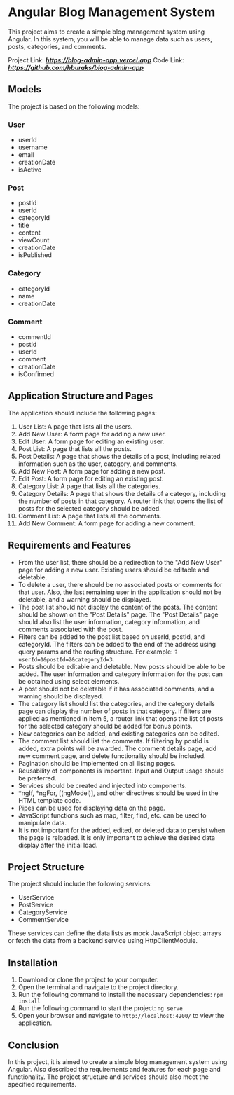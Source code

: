 
# Angular Blog Management System

This project aims to create a simple blog management system using Angular. In this system, you will be able to manage data such as users, posts, categories, and comments.

Project Link: ***https://blog-admin-app.vercel.app***
Code Link: ***https://github.com/hburaks/blog-admin-app***

## Models

The project is based on the following models:

### User
- userId
- username
- email
- creationDate
- isActive

### Post
- postId
- userId
- categoryId
- title
- content
- viewCount
- creationDate
- isPublished

### Category
- categoryId
- name
- creationDate

### Comment
- commentId
- postId
- userId
- comment
- creationDate
- isConfirmed

## Application Structure and Pages

The application should include the following pages:

1. User List: A page that lists all the users.
2. Add New User: A form page for adding a new user.
3. Edit User: A form page for editing an existing user.
4. Post List: A page that lists all the posts.
5. Post Details: A page that shows the details of a post, including related information such as the user, category, and comments.
6. Add New Post: A form page for adding a new post.
7. Edit Post: A form page for editing an existing post.
8. Category List: A page that lists all the categories.
9. Category Details: A page that shows the details of a category, including the number of posts in that category. A router link that opens the list of posts for the selected category should be added.
10. Comment List: A page that lists all the comments.
11. Add New Comment: A form page for adding a new comment.

## Requirements and Features

- From the user list, there should be a redirection to the "Add New User" page for adding a new user. Existing users should be editable and deletable.
- To delete a user, there should be no associated posts or comments for that user. Also, the last remaining user in the application should not be deletable, and a warning should be displayed.
- The post list should not display the content of the posts. The content should be shown on the "Post Details" page. The "Post Details" page should also list the user information, category information, and comments associated with the post.
- Filters can be added to the post list based on userId, postId, and categoryId. The filters can be added to the end of the address using query params and the routing structure. For example: `?userId=1&postId=2&categoryId=3`.
- Posts should be editable and deletable. New posts should be able to be added. The user information and category information for the post can be obtained using select elements.
- A post should not be deletable if it has associated comments, and a warning should be displayed.
- The category list should list the categories, and the category details page can display the number of posts in that category. If filters are applied as mentioned in item 5, a router link that opens the list of posts for the selected category should be added for bonus points.
- New categories can be added, and existing categories can be edited.
- The comment list should list the comments. If filtering by postId is added, extra points will be awarded. The comment details page, add new comment page, and delete functionality should be included.
- Pagination should be implemented on all listing pages.
- Reusability of components is important. Input and Output usage should be preferred.
- Services should be created and injected into components.
- *ngIf, *ngFor, [(ngModel)], and other directives should be used in the HTML template code.
- Pipes can be used for displaying data on the page.
- JavaScript functions such as map, filter, find, etc. can be used to manipulate data.
- It is not important for the added, edited, or deleted data to persist when the page is reloaded. It is only important to achieve the desired data display after the initial load.

## Project Structure

The project should include the following services:

- UserService
- PostService
- CategoryService
- CommentService

These services can define the data lists as mock JavaScript object arrays or fetch the data from a backend service using HttpClientModule.

## Installation

1. Download or clone the project to your computer.
2. Open the terminal and navigate to the project directory.
3. Run the following command to install the necessary dependencies:
``` npm install ```
4. Run the following command to start the project:
``` ng serve ```
5. Open your browser and navigate to `http://localhost:4200/` to view the application.

## Conclusion

In this project, it is aimed to create a simple blog management system using Angular. Also described the requirements and features for each page and functionality. The project structure and services should also meet the specified requirements. 